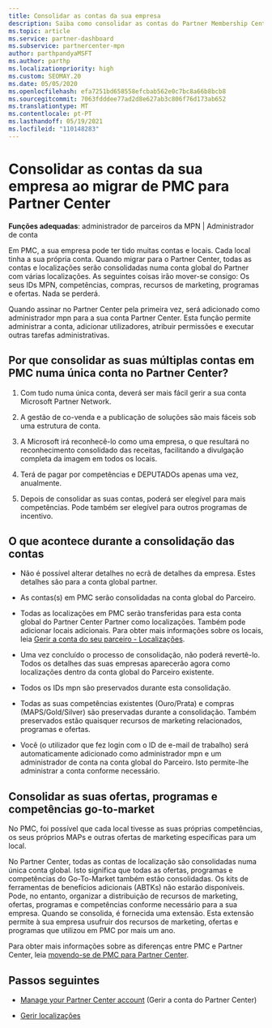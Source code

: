 ```yaml
---
title: Consolidar as contas da sua empresa
description: Saiba como consolidar as contas do Partner Membership Center (PMC) numa única conta no Partner Center. Aplica-se à migração de PMC para Partner Center.
ms.topic: article
ms.service: partner-dashboard
ms.subservice: partnercenter-mpn
author: parthpandyaMSFT
ms.author: parthp
ms.localizationpriority: high
ms.custom: SEOMAY.20
ms.date: 05/05/2020
ms.openlocfilehash: efa7251bd658558efcbab562e0c7bc8a66b8bcb8
ms.sourcegitcommit: 7063fdddee77ad2d8e627ab3c806f76d173ab652
ms.translationtype: MT
ms.contentlocale: pt-PT
ms.lasthandoff: 05/19/2021
ms.locfileid: "110148283"
---
```

# <a name="consolidate-your-company-accounts-when-migrating-from-pmc-to-partner-center"></a>Consolidar as contas da sua empresa ao migrar de PMC para Partner Center

**Funções adequadas**: administrador de parceiros da MPN | Administrador de conta

Em PMC, a sua empresa pode ter tido muitas contas e locais. Cada local tinha a sua própria conta. Quando migrar para o Partner Center, todas as contas e localizações serão consolidadas numa conta global do Partner com várias localizações. As seguintes coisas irão mover-se consigo: Os seus IDs MPN, competências, compras, recursos de marketing, programas e ofertas. Nada se perderá.

Quando assinar no Partner Center pela primeira vez, será adicionado como administrador mpn para a sua conta Partner Center. Esta função permite administrar a conta, adicionar utilizadores, atribuir permissões e executar outras tarefas administrativas.

## <a name="why-should-you-consolidate-your-multiple-accounts-in-pmc-into-one-account-in-partner-center"></a>Por que consolidar as suas múltiplas contas em PMC numa única conta no Partner Center?

1. Com tudo numa única conta, deverá ser mais fácil gerir a sua conta Microsoft Partner Network.

2. A gestão de co-venda e a publicação de soluções são mais fáceis sob uma estrutura de conta.

3. A Microsoft irá reconhecê-lo como uma empresa, o que resultará no reconhecimento consolidado das receitas, facilitando a divulgação completa da imagem em todos os locais.  

4. Terá de pagar por competências e DEPUTADOs apenas uma vez, anualmente.

5. Depois de consolidar as suas contas, poderá ser elegível para mais competências. Pode também ser elegível para outros programas de incentivo.

## <a name="what-happens-during-consolidation-of-accounts"></a>O que acontece durante a consolidação das contas

- Não é possível alterar detalhes no ecrã de detalhes da empresa. Estes detalhes são para a conta global partner.

- As contas(s) em PMC serão consolidadas na conta global do Parceiro.

- Todas as localizações em PMC serão transferidas para esta conta global do Partner Center Partner como localizações. Também pode adicionar locais adicionais. Para obter mais informações sobre os locais, leia  [Gerir a conta do seu parceiro - Localizações](manage-locations.md).

- Uma vez concluído o processo de consolidação, não poderá revertê-lo. Todos os detalhes das suas empresas aparecerão agora como localizações dentro da conta global do Parceiro existente. 

- Todos os IDs mpn são preservados durante esta consolidação.

- Todas as suas competências existentes (Ouro/Prata) e compras (MAPS/Gold/Silver) são preservadas durante a consolidação. Também preservados estão quaisquer recursos de marketing relacionados, programas e ofertas.

- Você (o utilizador que fez login com o ID de e-mail de trabalho) será automaticamente adicionado como administrador mpn e um administrador de conta na conta global do Parceiro. Isto permite-lhe administrar a conta conforme necessário.

## <a name="consolidating-your-go-to-market-offers-programs-and-competencies"></a>Consolidar as suas ofertas, programas e competências go-to-market

No PMC, foi possível que cada local tivesse as suas próprias competências, os seus próprios MAPs e outras ofertas de marketing específicas para um local.

No Partner Center, todas as contas de localização são consolidadas numa única conta global. Isto significa que todas as ofertas, programas e competências do Go-To-Market também estão consolidadas. Os kits de ferramentas de benefícios adicionais (ABTKs) não estarão disponíveis. Pode, no entanto, organizar a distribuição de recursos de marketing, ofertas, programas e competências conforme necessário para a sua empresa. Quando se consolida, é fornecida uma extensão. Esta extensão permite à sua empresa usufruir dos recursos de marketing, ofertas e programas que utilizou em PMC por mais um ano.

Para obter mais informações sobre as diferenças entre PMC e Partner Center, leia [movendo-se de PMC para Partner Center](guide-to-migration.md).

## <a name="next-steps"></a>Passos seguintes

- [Manage your Partner Center account](partner-center-account-setup.md) (Gerir a conta do Partner Center)

- [Gerir localizações](manage-locations.md)

